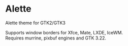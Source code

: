 # Alette
Alette theme for GTK2/GTK3

Supports window borders for Xfce, Mate, LXDE, IceWM.  
Requires murrine, pixbuf engines and GTK 3.22.
